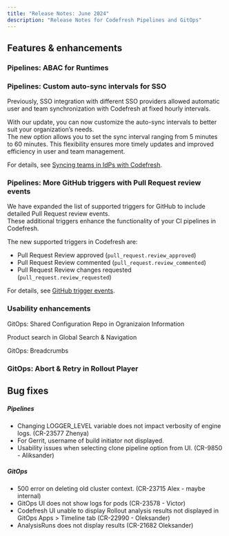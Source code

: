 ```yaml
---
title: "Release Notes: June 2024"
description: "Release Notes for Codefresh Pipelines and GitOps"
---
```

## Features & enhancements

### Pipelines: ABAC for Runtimes


### Pipelines: Custom auto-sync intervals for SSO

Previously, SSO integration with different SSO providers allowed automatic user and team synchronization with Codefresh at fixed hourly intervals.

With our update, you can now customize the auto-sync intervals to better suit your organization’s needs.  
The new option allows you to set the sync interval ranging from 5 minutes to 60 minutes. This flexibility ensures more timely updates and improved efficiency in user and team management.

For details, see [Syncing teams in IdPs with Codefresh]({{site.baseurl}}/docs/administration/single-sign-on/team-sync/#syncing-teams-in-idps-with-codefresh).


### Pipelines: More GitHub triggers with Pull Request review events


We have expanded the list of supported triggers for GitHub to include detailed Pull Request review events.   
These additional triggers enhance the functionality of your CI pipelines in Codefresh. 

The new supported triggers in Codefresh are:
* Pull Request Review approved (`pull_request.review_approved`)
* Pull Request Review commented (`pull_request.review_commented`)
* Pull Request Review changes requested (`pull_request.review_requested`)

For details, see [GitHub trigger events]({{site.baseurl}}/docs/docs/pipelines/triggers/git-triggers/#github-trigger-events).



### Usability enhancements

GitOps: Shared Configuration Repo in Ogranizaion Information

Product search in Global Search & Navigation

GitOps: Breadcrumbs

### GitOps: Abort & Retry in Rollout Player 





## Bug fixes


##### Pipelines 
* Changing LOGGER_LEVEL variable does not impact verbosity of engine logs. (CR-23577 Zhenya)
* For Gerrit, username of build initiator not displayed.
* Usability issues when selecting clone pipeline option from UI. (CR-9850 - Aliksander)



##### GitOps 
* 500 error on deleting old cluster context. (CR-23715 Alex - maybe internal)
* GitOps UI does not show logs for pods (CR-23578 - Victor)
* Codefresh UI unable to display Rollout analysis results not displayed in GitOps Apps > Timeline tab (CR-22990 - Oleksander)
* AnalysisRuns does not display results (CR-21682 Oleksander)

